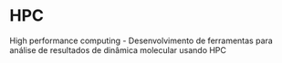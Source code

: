 # HPC
High performance computing -
Desenvolvimento de ferramentas para análise de resultados de dinâmica molecular usando HPC
